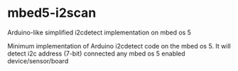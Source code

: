# mbed5-i2scan
Arduino-like simplified i2cdetect implementation on mbed os 5

Minimum implementation of Arduino i2cdetect code on the mbed os 5. It will detect i2c address (7-bit) connected any mbed os 5 enabled device/sensor/board
